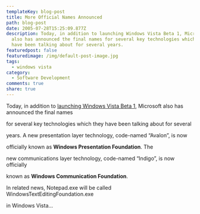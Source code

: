 ```yaml
---
templateKey: blog-post
title: More Official Names Announced
path: blog-post
date: 2005-07-28T15:25:09.877Z
description: Today, in addition to launching Windows Vista Beta 1, Microsoft
  also has announced the final names for several key technologies which they
  have been talking about for several years.
featuredpost: false
featuredimage: /img/default-post-image.jpg
tags:
  - windows vista
category:
  - Software Development
comments: true
share: true
---
```

<!--StartFragment-->

Today, in addition to [launching Windows Vista Beta 1](http://msdn.microsoft.com/windowsvista), Microsoft also has announced the final names

for several key technologies which they have been talking about for several

years. A new presentation layer technology, code-named “Avalon”, is now

officially known as **Windows Presentation Foundation**. The

new communications layer technology, code-named “Indigo”, is now officially

known as **Windows Communication Foundation**.

In related news, Notepad.exe will be called WindowsTextEditingFoundation.exe

in Windows Vista…

<!--EndFragment-->